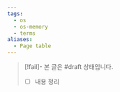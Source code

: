 ```yaml
---
tags:
  - os
  - os-memory
  - terms
aliases:
  - Page table
---
```

> [!fail]- 본 글은 #draft 상태입니다.
> - [ ] 내용 정리